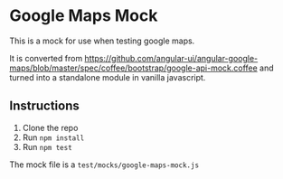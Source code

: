 # Google Maps Mock #

This is a mock for use when testing google maps.

It is converted from https://github.com/angular-ui/angular-google-maps/blob/master/spec/coffee/bootstrap/google-api-mock.coffee
and turned into a standalone module in vanilla javascript.

## Instructions ##
1. Clone the repo
2. Run `npm install`
3. Run `npm test`

The mock file is a `test/mocks/google-maps-mock.js`